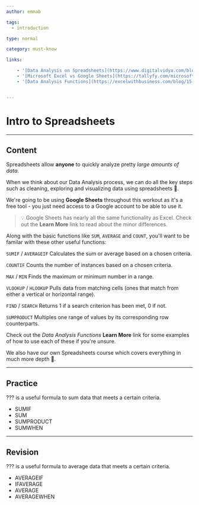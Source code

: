 ```yaml
---
author: emmab

tags:
  - introduction

type: normal

category: must-know

links:

	- '[Data Analysis on Spreadsheets](https://www.digitalvidya.com/blog/how-to-analyze-data-in-excel/){website}'
	- '[Microsoft Excel vs Google Sheets](https://tallyfy.com/microsoft-excel-vs-google-sheets/){website}'
	- '[Data Analysis Functions](https://excelwithbusiness.com/blog/15-excel-data-analysis-functions-need/){website}'


---
```

# Intro to Spreadsheets

---
## Content

Spreadsheets allow **anyone** to quickly analyze pretty *large amounts of data*.

When we think about our Data Analysis process, we can do all the key steps such as cleaning, exploring and visualizing data using spreadsheets 🎉.

We're going to be using **Google Sheets** throughout this workout as it's a free tool - you just need access to a Google account to be able to use it.

> 💡 Google Sheets has nearly all the same functionality as Excel. Check out the **Learn More** link to read about the minor differences.

Along with the basic functions like `SUM`, `AVERAGE` and `COUNT`, you'll want to be familar with these other useful functions:

`SUMIF` / `AVERAGEIF`
Calculates the sum or average based on a chosen criteria.

`COUNTIF`
Counts the number of instances based on a chosen criteria.

`MAX` / `MIN`
Finds the maximum or minimum number in a range.

`VLOOKUP` / `HLOOKUP`
Pulls data from matching cells (ones that match from either a vertical or horizontal range).

`FIND` / `SEARCH`
Returns 1 if a search criterion has been met, 0 if not.

`SUMPRODUCT`
Multiples one range of values by its corresponding row counterparts.

Check out the *Data Analysis Functions* **Learn More** link for some examples of how to use each of these if you're unsure.

We also have our own Spreadsheets course which covers everything in much more depth 🔎. 

---
## Practice

??? is a useful formula to sum data that meets a certain criteria.

* SUMIF
* SUM
* SUMPRODUCT
* SUMWHEN

---
## Revision

??? is a useful formula to average data that meets a certain criteria.

* AVERAGEIF
* IFAVERAGE
* AVERAGE
* AVERAGEWHEN
